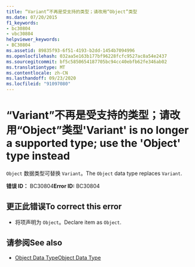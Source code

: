 ```yaml
---
title: “Variant”不再是受支持的类型；请改用“Object”类型
ms.date: 07/20/2015
f1_keywords:
- bc30804
- vbc30804
helpviewer_keywords:
- BC30804
ms.assetid: 89835f93-6f51-4193-b2dd-1454b7094996
ms.openlocfilehash: 032aa5e163b177bf96228fcfc9527ac8a54e2437
ms.sourcegitcommit: bf5c5850654187705bc94cc40ebfb62fe346ab02
ms.translationtype: MT
ms.contentlocale: zh-CN
ms.lasthandoff: 09/23/2020
ms.locfileid: "91097080"
---
```

# <a name="variant-is-no-longer-a-supported-type-use-the-object-type-instead"></a><span data-ttu-id="bd211-102">“Variant”不再是受支持的类型；请改用“Object”类型</span><span class="sxs-lookup"><span data-stu-id="bd211-102">'Variant' is no longer a supported type; use the 'Object' type instead</span></span>

<span data-ttu-id="bd211-103">`Object` 数据类型可替换 `Variant`。</span><span class="sxs-lookup"><span data-stu-id="bd211-103">The `Object` data type replaces `Variant`.</span></span>  
  
 <span data-ttu-id="bd211-104">**错误 ID：** BC30804</span><span class="sxs-lookup"><span data-stu-id="bd211-104">**Error ID:** BC30804</span></span>  
  
## <a name="to-correct-this-error"></a><span data-ttu-id="bd211-105">更正此错误</span><span class="sxs-lookup"><span data-stu-id="bd211-105">To correct this error</span></span>  
  
- <span data-ttu-id="bd211-106">将项声明为 `Object`。</span><span class="sxs-lookup"><span data-stu-id="bd211-106">Declare item as `Object`.</span></span>  
  
## <a name="see-also"></a><span data-ttu-id="bd211-107">请参阅</span><span class="sxs-lookup"><span data-stu-id="bd211-107">See also</span></span>

- [<span data-ttu-id="bd211-108">Object Data Type</span><span class="sxs-lookup"><span data-stu-id="bd211-108">Object Data Type</span></span>](../language-reference/data-types/object-data-type.md)
